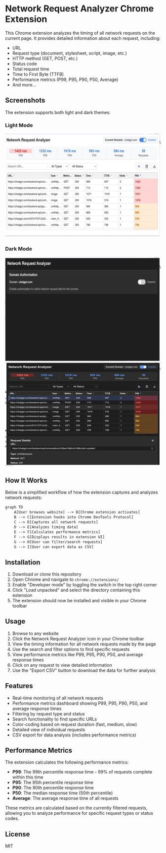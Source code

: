 # Network Request Analyzer Chrome Extension

This Chrome extension analyzes the timing of all network requests on the current page. It provides detailed information about each request, including:

- URL
- Request type (document, stylesheet, script, image, etc.)
- HTTP method (GET, POST, etc.)
- Status code
- Total request time
- Time to First Byte (TTFB)
- Performance metrics (P99, P95, P90, P50, Average)
- And more...

## Screenshots

The extension supports both light and dark themes:

### Light Mode
![Light Mode Screenshot](images/light.jpg)

### Dark Mode
![Dark Mode authorization](images/authorization.jpg)
![Dark Mode Screenshot](images/dark.jpg)

## How It Works

Below is a simplified workflow of how the extension captures and analyzes network requests:

```mermaid
graph TD
    A[User browses website] --> B[Chrome extension activates]
    B --> C[Extension hooks into Chrome DevTools Protocol]
    C --> D[Captures all network requests]
    D --> E[Analyzes timing data]
    E --> F[Calculates performance metrics]
    F --> G[Displays results in extension UI]
    G --> H[User can filter/search requests]
    G --> I[User can export data as CSV]
```

## Installation

1. Download or clone this repository
2. Open Chrome and navigate to `chrome://extensions/`
3. Enable "Developer mode" by toggling the switch in the top right corner
4. Click "Load unpacked" and select the directory containing this extension
5. The extension should now be installed and visible in your Chrome toolbar

## Usage

1. Browse to any website
2. Click the Network Request Analyzer icon in your Chrome toolbar
3. View the timing information for all network requests made by the page
4. Use the search and filter options to find specific requests
5. View performance metrics like P99, P95, P90, P50, and average response times
6. Click on any request to view detailed information
7. Use the "Export CSV" button to download the data for further analysis

## Features

- Real-time monitoring of all network requests
- Performance metrics dashboard showing P99, P95, P90, P50, and average response times
- Filtering by request type and status
- Search functionality to find specific URLs
- Color-coding based on request duration (fast, medium, slow)
- Detailed view of individual requests
- CSV export for data analysis (includes performance metrics)

## Performance Metrics

The extension calculates the following performance metrics:

- **P99**: The 99th percentile response time - 99% of requests complete within this time
- **P95**: The 95th percentile response time
- **P90**: The 90th percentile response time
- **P50**: The median response time (50th percentile)
- **Average**: The average response time of all requests

These metrics are calculated based on the currently filtered requests, allowing you to analyze performance for specific request types or status codes.


## License

MIT